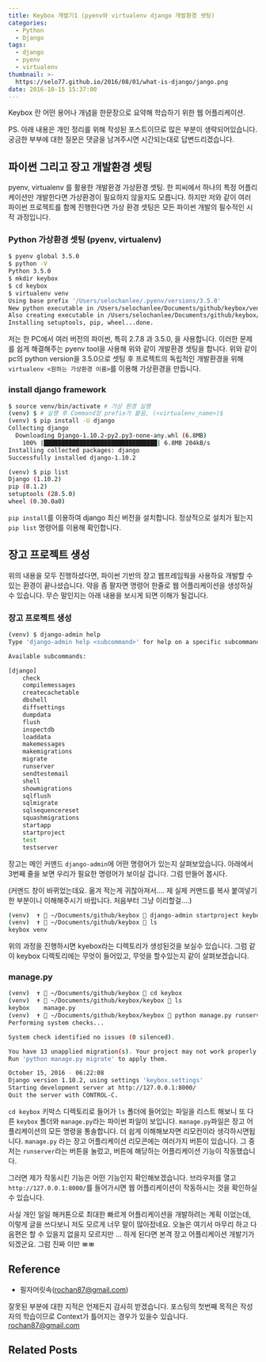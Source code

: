```yaml
---
title: Keybox 개발기1 (pyenv와 virtualenv django 개발환경 셋팅)
categories:
  - Python
  - Django
tags:
  - django
  - pyenv
  - virtualenv
thumbnail: >-
  https://selo77.github.io/2016/08/01/what-is-django/jango.png
date: 2016-10-15 15:37:00
---
```


Keybox 란 어떤 용어나 개념을 한문장으로 요약해 학습하기 위한 웹 어플리케이션.

PS. 아래 내용은 개인 정리를 위해 작성된 포스트이므로 많은 부분이 생략되어있습니다. 궁금한 부부에 대한 질문은 댓글을 남겨주시면 시간되는대로 답변드리겠습니다.

## 파이썬 그리고 장고 개발환경 셋팅
pyenv, virtualenv 를 활용한 개발환경 가상환경 셋팅. 한 피씨에서 하나의 특정 어플리케이션만 개발한다면 가상환경이 필요하지 않을지도 모릅니다. 하지만 저와 같이 여러 파이썬 프로젝트를 함께 진행한다면 가상 환경 셋팅은 모든 파이썬 개발의 필수적인 시작 과정입니다.

### Python 가상환경 셋팅 (pyenv, virtualenv)
```bash
$ pyenv global 3.5.0
$ python -V
Python 3.5.0
$ mkdir keybox
$ cd keybox
$ virtualenv venv
Using base prefix '/Users/selochanlee/.pyenv/versions/3.5.0'
New python executable in /Users/selochanlee/Documents/github/keybox/venv/bin/python3.5
Also creating executable in /Users/selochanlee/Documents/github/keybox/venv/bin/python
Installing setuptools, pip, wheel...done.
```
저는 한 PC에서 여러 버전의 파이썬, 특히 2.7.8 과 3.5.0, 을 사용합니다. 이러한 문제를 쉽게 해결해주는 pyenv tool을 사용해 위와 같이 개발환경 셋팅을 합니다. 위와 같이 pc의 python version을 3.5.0으로 셋팅 후 프로젝트의 독립적인 개발환경을 위해 `virtualenv <원하는 가상환경 이름>`를 이용해 가상환경을 만듭니다.


### install django framework
```bash
$ source venv/bin/activate # 가상 환경 실행
(venv) $ # 실행 후 Command창 prefix가 붙음, (<virtualenv_name>)$
(venv) $ pip install -U django
Collecting django
  Downloading Django-1.10.2-py2.py3-none-any.whl (6.8MB)
    100% |████████████████████████████████| 6.8MB 204kB/s
Installing collected packages: django
Successfully installed django-1.10.2

(venv) $ pip list
Django (1.10.2)
pip (8.1.2)
setuptools (28.5.0)
wheel (0.30.0a0)
```

`pip install`를 이용하여 django 최신 버전을 설치합니다. 정상적으로 설치가 됬는지 `pip list` 명령어를 이용해 확인합니다.


## 장고 프로젝트 생성
위의 내용을 모두 진행하셨다면, 파이썬 기반의 장고 웹프레임웍을 사용하요 개발할 수 있는 환경이 끝나셨습니다. 약을 좀 팔자면 명령어 한줄로 웹 어플리케이션을 생성하실수 있습니다. 무슨 말인지는 아래 내용을 보시게 되면 이해가 될겁니다.

### 장고 프로젝트 생성
```bash
(venv) $ django-admin help
Type 'django-admin help <subcommand>' for help on a specific subcommand.

Available subcommands:

[django]
    check
    compilemessages
    createcachetable
    dbshell
    diffsettings
    dumpdata
    flush
    inspectdb
    loaddata
    makemessages
    makemigrations
    migrate
    runserver
    sendtestemail
    shell
    showmigrations
    sqlflush
    sqlmigrate
    sqlsequencereset
    squashmigrations
    startapp
    startproject
    test
    testserver
```
장고는 메인 커맨드 `django-admin`에 어떤 명령어가 있는지 살펴보았습니다. 아래에서 3번째 줄을 보면 우리가 필요한 명령어가 보이실 겁니다. 그럼 만들어 봅시다.

(커멘드 창이 바뀌었는데요. 옮겨 적는게 귀찮아져서.... 제 실제 커맨드를 복사 붙여넣기 한 부분이니 이해해주시기 바랍니다. 처음부터 그냥 이리할걸....)

```bash
(venv)  ✝  ~/Documents/github/keybox  django-admin startproject keybox
(venv)  ✝  ~/Documents/github/keybox  ls
keybox venv
```

위의 과정을 진행하시면 kyebox라는 디렉토리가 생성된것을 보실수 있습니다. 그럼 같이 keybox 디렉토리에는 무엇이 들어있고, 무엇을 할수있는지 같이 살펴보겠습니다.

### manage.py
```bash
(venv)  ✝  ~/Documents/github/keybox  cd keybox
(venv)  ✝  ~/Documents/github/keybox/keybox  ls
keybox    manage.py
(venv)  ✝  ~/Documents/github/keybox/keybox  python manage.py runserver
Performing system checks...

System check identified no issues (0 silenced).

You have 13 unapplied migration(s). Your project may not work properly until you apply the migrations for app(s): admin, auth, contenttypes, sessions.
Run 'python manage.py migrate' to apply them.

October 15, 2016 - 06:22:08
Django version 1.10.2, using settings 'keybox.settings'
Starting development server at http://127.0.0.1:8000/
Quit the server with CONTROL-C.
```

`cd keybox` 키박스 디렉토리로 들어가 `ls` 폴더에 들어있는 파일을 리스트 해보니 또 다른 `keybox` 폴더와 `manage.py`라는 파이썬 파일이 보입니다. `manage.py`파일은 장고 어플리케이션의 모든 명령을 통솔합니다. 더 쉽게 이해해보자면 리모컨이라 생각하시면됩니다. `manage.py` 라는 장고 어플리케이션 리모콘에는 여러가지 버튼이 있습니다. 그 중 저는 `runserver`라는 버튼을 눌렀고, 버튼에 해당하는 어플리케이션 기능이 작동했습니다.

그러면 제가 작동시킨 기능은 어떤 기능인지 확인해보겠습니다. 브라우저를 열고 `http://127.0.0.1:8000/`를 들어가시면 웹 어플리케이션이 작동하시는 것을 확인하실수 있습니다.

사실 개인 일일 해커톤으로 최대한 빠르게 어플리케이션을 개발하려는 계획 이었는데, 이렇게 글을 쓰다보니 저도 모르게 너무 말이 많아젔네요. 오늘은 여기서 마무리 하고 다음편은 할 수 있을지 없을지 모르지만 ... 하게 된다면 본격 장고 어플리케이션 개발기가 되겠군요. 그럼 진짜 이만 ㅃㅃ



## Reference
* 필자머릿속(rochan87@gmail.com)


잘못된 부분에 대한 지적은 언제든지 감사히 받겠습니다. 포스팅의 첫번째 목적은 작성자의 학습이므로 Context가 틀어지는 경우가 있을수 있습니다.
[rochan87@gmail.com](rochan87@gmail.com)

## Related Posts
<br/>
